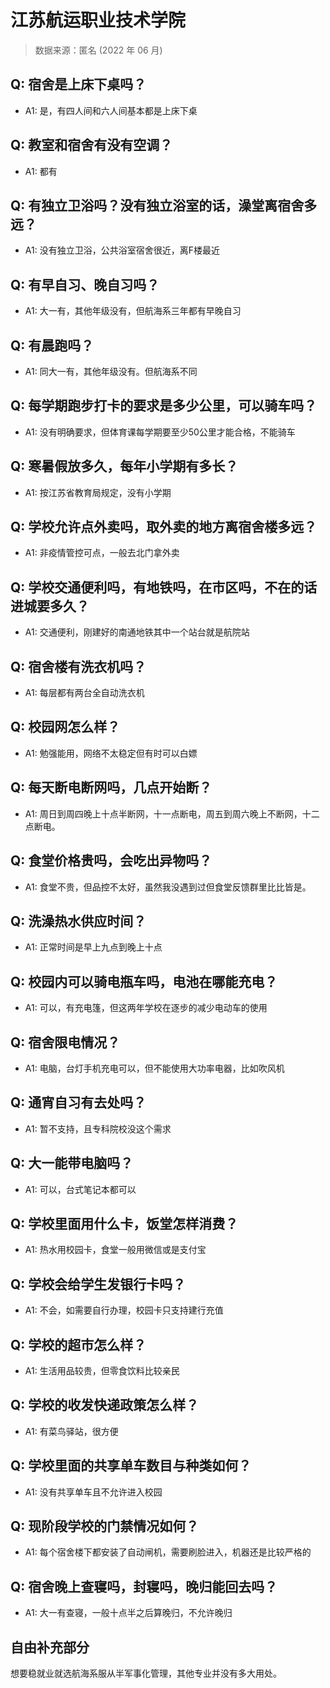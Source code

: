 # 江苏航运职业技术学院

> 数据来源：匿名 (2022 年 06 月)

## Q: 宿舍是上床下桌吗？

- A1: 是，有四人间和六人间基本都是上床下桌

## Q: 教室和宿舍有没有空调？

- A1: 都有

## Q: 有独立卫浴吗？没有独立浴室的话，澡堂离宿舍多远？

- A1: 没有独立卫浴，公共浴室宿舍很近，离F楼最近

## Q: 有早自习、晚自习吗？

- A1: 大一有，其他年级没有，但航海系三年都有早晚自习

## Q: 有晨跑吗？

- A1: 同大一有，其他年级没有。但航海系不同

## Q: 每学期跑步打卡的要求是多少公里，可以骑车吗？

- A1: 没有明确要求，但体育课每学期要至少50公里才能合格，不能骑车

## Q: 寒暑假放多久，每年小学期有多长？

- A1: 按江苏省教育局规定，没有小学期

## Q: 学校允许点外卖吗，取外卖的地方离宿舍楼多远？

- A1: 非疫情管控可点，一般去北门拿外卖

## Q: 学校交通便利吗，有地铁吗，在市区吗，不在的话进城要多久？

- A1: 交通便利，刚建好的南通地铁其中一个站台就是航院站

## Q: 宿舍楼有洗衣机吗？

- A1: 每层都有两台全自动洗衣机

## Q: 校园网怎么样？

- A1: 勉强能用，网络不太稳定但有时可以白嫖

## Q: 每天断电断网吗，几点开始断？

- A1: 周日到周四晚上十点半断网，十一点断电，周五到周六晚上不断网，十二点断电。

## Q: 食堂价格贵吗，会吃出异物吗？

- A1: 食堂不贵，但品控不太好，虽然我没遇到过但食堂反馈群里比比皆是。

## Q: 洗澡热水供应时间？

- A1: 正常时间是早上九点到晚上十点

## Q: 校园内可以骑电瓶车吗，电池在哪能充电？

- A1: 可以，有充电篷，但这两年学校在逐步的减少电动车的使用

## Q: 宿舍限电情况？

- A1: 电脑，台灯手机充电可以，但不能使用大功率电器，比如吹风机

## Q: 通宵自习有去处吗？

- A1: 暂不支持，且专科院校没这个需求

## Q: 大一能带电脑吗？

- A1: 可以，台式笔记本都可以

## Q: 学校里面用什么卡，饭堂怎样消费？

- A1: 热水用校园卡，食堂一般用微信或是支付宝

## Q: 学校会给学生发银行卡吗？

- A1: 不会，如需要自行办理，校园卡只支持建行充值

## Q: 学校的超市怎么样？

- A1: 生活用品较贵，但零食饮料比较亲民

## Q: 学校的收发快递政策怎么样？

- A1: 有菜鸟驿站，很方便

## Q: 学校里面的共享单车数目与种类如何？

- A1: 没有共享单车且不允许进入校园

## Q: 现阶段学校的门禁情况如何？

- A1: 每个宿舍楼下都安装了自动闸机，需要刷脸进入，机器还是比较严格的

## Q: 宿舍晚上查寝吗，封寝吗，晚归能回去吗？

- A1: 大一有查寝，一般十点半之后算晚归，不允许晚归

## 自由补充部分

想要稳就业就选航海系服从半军事化管理，其他专业并没有多大用处。